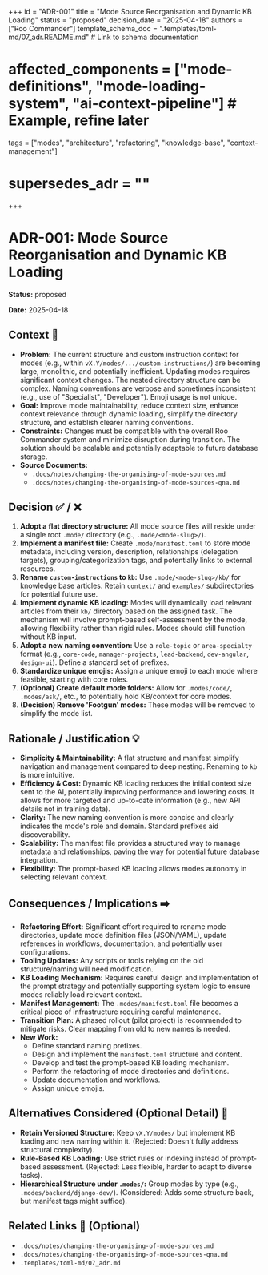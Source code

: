 +++
id = "ADR-001"
title = "Mode Source Reorganisation and Dynamic KB Loading"
status = "proposed"
decision_date = "2025-04-18"
authors = ["Roo Commander"]
template_schema_doc = ".templates/toml-md/07_adr.README.md" # Link to schema documentation
# affected_components = ["mode-definitions", "mode-loading-system", "ai-context-pipeline"] # Example, refine later
tags = ["modes", "architecture", "refactoring", "knowledge-base", "context-management"]
# supersedes_adr = ""
+++

# ADR-001: Mode Source Reorganisation and Dynamic KB Loading

**Status:** proposed

**Date:** 2025-04-18

## Context 🤔

*   **Problem:** The current structure and custom instruction context for modes (e.g., within `vX.Y/modes/.../custom-instructions/`) are becoming large, monolithic, and potentially inefficient. Updating modes requires significant context changes. The nested directory structure can be complex. Naming conventions are verbose and sometimes inconsistent (e.g., use of "Specialist", "Developer"). Emoji usage is not unique.
*   **Goal:** Improve mode maintainability, reduce context size, enhance context relevance through dynamic loading, simplify the directory structure, and establish clearer naming conventions.
*   **Constraints:** Changes must be compatible with the overall Roo Commander system and minimize disruption during transition. The solution should be scalable and potentially adaptable to future database storage.
*   **Source Documents:**
    *   `.docs/notes/changing-the-organising-of-mode-sources.md`
    *   `.docs/notes/changing-the-organising-of-mode-sources-qna.md`

## Decision ✅ / ❌

1.  **Adopt a flat directory structure:** All mode source files will reside under a single root `.mode/` directory (e.g., `.mode/<mode-slug>/`).
2.  **Implement a manifest file:** Create `.mode/manifest.toml` to store mode metadata, including version, description, relationships (delegation targets), grouping/categorization tags, and potentially links to external resources.
3.  **Rename `custom-instructions` to `kb`:** Use `.mode/<mode-slug>/kb/` for knowledge base articles. Retain `context/` and `examples/` subdirectories for potential future use.
4.  **Implement dynamic KB loading:** Modes will dynamically load relevant articles from their `kb/` directory based on the assigned task. The mechanism will involve prompt-based self-assessment by the mode, allowing flexibility rather than rigid rules. Modes should still function without KB input.
5.  **Adopt a new naming convention:** Use a `role-topic` or `area-specialty` format (e.g., `core-code`, `manager-projects`, `lead-backend`, `dev-angular`, `design-ui`). Define a standard set of prefixes.
6.  **Standardize unique emojis:** Assign a unique emoji to each mode where feasible, starting with core roles.
7.  **(Optional) Create default mode folders:** Allow for `.modes/code/`, `.modes/ask/`, etc., to potentially hold KB/context for core modes.
8.  **(Decision) Remove 'Footgun' modes:** These modes will be removed to simplify the mode list.

## Rationale / Justification 💡

*   **Simplicity & Maintainability:** A flat structure and manifest simplify navigation and management compared to deep nesting. Renaming to `kb` is more intuitive.
*   **Efficiency & Cost:** Dynamic KB loading reduces the initial context size sent to the AI, potentially improving performance and lowering costs. It allows for more targeted and up-to-date information (e.g., new API details not in training data).
*   **Clarity:** The new naming convention is more concise and clearly indicates the mode's role and domain. Standard prefixes aid discoverability.
*   **Scalability:** The manifest file provides a structured way to manage metadata and relationships, paving the way for potential future database integration.
*   **Flexibility:** The prompt-based KB loading allows modes autonomy in selecting relevant context.

## Consequences / Implications ➡️

*   **Refactoring Effort:** Significant effort required to rename mode directories, update mode definition files (JSON/YAML), update references in workflows, documentation, and potentially user configurations.
*   **Tooling Updates:** Any scripts or tools relying on the old structure/naming will need modification.
*   **KB Loading Mechanism:** Requires careful design and implementation of the prompt strategy and potentially supporting system logic to ensure modes reliably load relevant context.
*   **Manifest Management:** The `.modes/manifest.toml` file becomes a critical piece of infrastructure requiring careful maintenance.
*   **Transition Plan:** A phased rollout (pilot project) is recommended to mitigate risks. Clear mapping from old to new names is needed.
*   **New Work:**
    *   Define standard naming prefixes.
    *   Design and implement the `manifest.toml` structure and content.
    *   Develop and test the prompt-based KB loading mechanism.
    *   Perform the refactoring of mode directories and definitions.
    *   Update documentation and workflows.
    *   Assign unique emojis.

## Alternatives Considered (Optional Detail) 📝

*   **Retain Versioned Structure:** Keep `vX.Y/modes/` but implement KB loading and new naming within it. (Rejected: Doesn't fully address structural complexity).
*   **Rule-Based KB Loading:** Use strict rules or indexing instead of prompt-based assessment. (Rejected: Less flexible, harder to adapt to diverse tasks).
*   **Hierarchical Structure under `.modes/`:** Group modes by type (e.g., `.modes/backend/django-dev/`). (Considered: Adds some structure back, but manifest tags might suffice).

## Related Links 🔗 (Optional)

*   `.docs/notes/changing-the-organising-of-mode-sources.md`
*   `.docs/notes/changing-the-organising-of-mode-sources-qna.md`
*   `.templates/toml-md/07_adr.md`